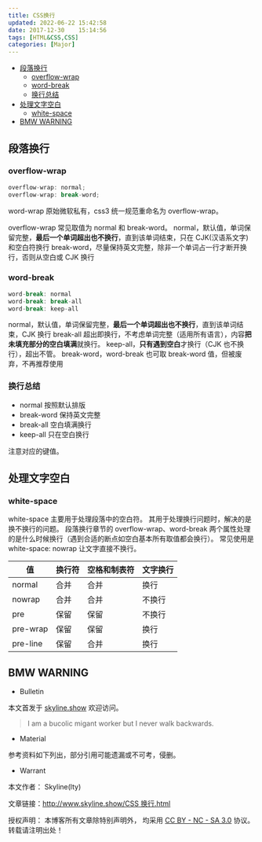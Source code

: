 ```yaml
---
title: CSS换行
updated: 2022-06-22	15:42:58
date: 2017-12-30	15:14:56
tags: [HTML&CSS,CSS]
categories: [Major]
---
```

            
            

<!-- @import "[TOC]" {cmd="toc" depthFrom=1 depthTo=6 orderedList=false} -->

<!-- code_chunk_output -->

  - [段落换行](#段落换行)
    - [overflow-wrap](#overflow-wrap)
    - [word-break](#word-break)
    - [换行总结](#换行总结)
  - [处理文字空白](#处理文字空白)
    - [white-space](#white-space)
  - [BMW WARNING](#bmw-warning)


<!-- /code_chunk_output -->

## 段落换行

### overflow-wrap

```js
overflow-wrap: normal;
overflow-wrap: break-word;
```

word-wrap 原始微软私有，css3 统一规范重命名为 overflow-wrap。

overflow-wrap 常见取值为 normal 和 break-word。
normal，默认值，单词保留完整，**最后一个单词超出也不换行**，直到该单词结束，只在 CJK(汉语系文字) 和空白符换行
break-word，尽量保持英文完整，除非一个单词占一行才断开换行，否则从空白或 CJK 换行

### word-break
<!--more-->

```js
word-break: normal
word-break: break-all
word-break: keep-all
```

normal，默认值，单词保留完整，**最后一个单词超出也不换行**，直到该单词结束，CJK 换行
break-all 超出即换行，不考虑单词完整（适用所有语言），内容**把未填充部分的空白填满**就换行。
keep-all，**只有遇到空白**才换行（CJK 也不换行），超出不管。
break-word，word-break 也可取 break-word 值，但被废弃，不再推荐使用

### 换行总结

- normal 按照默认排版
- break-word 保持英文完整
- break-all 空白填满换行
- keep-all 只在空白换行

注意对应的键值。

## 处理文字空白

### white-space

white-space 主要用于处理段落中的空白符。
其用于处理换行问题时，解决的是换不换行的问题。
段落换行章节的 overflow-wrap、word-break 两个属性处理的是什么时候换行（遇到合适的断点如空白基本所有取值都会换行）。
常见使用是 white-space: nowrap 让文字直接不换行。

| 值       | 换行符 | 空格和制表符 | 文字换行 |
| -------- | ------ | ------------ | -------- |
| normal   | 合并   | 合并         | 换行     |
| nowrap   | 合并   | 合并         | 不换行   |
| pre      | 保留   | 保留         | 不换行   |
| pre-wrap | 保留   | 保留         | 换行     |
| pre-line | 保留   | 合并         | 换行     |

## BMW WARNING

- Bulletin

本文首发于 [skyline.show](http://www.skyline.show) 欢迎访问。

> I am a bucolic migant worker but I never walk backwards.

- Material

参考资料如下列出，部分引用可能遗漏或不可考，侵删。

>

- Warrant

本文作者： Skyline(lty)

文章链接：[http://www.skyline.show/CSS 换行.html](http://www.skyline.show/CSS换行.html)

授权声明： 本博客所有文章除特别声明外， 均采用 [CC BY - NC - SA 3.0](https://creativecommons.org/licenses/by-nc-sa/3.0/deed.zh) 协议。 转载请注明出处！
